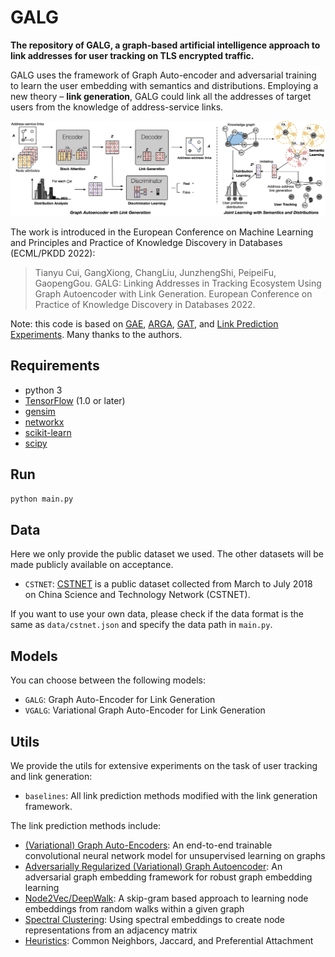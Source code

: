 # GALG

**The repository of GALG, a graph-based artificial intelligence approach to link addresses for user tracking on TLS encrypted traffic.**

GALG uses the framework of Graph Auto-encoder and adversarial training to learn the user embedding with semantics and distributions. Employing a new theory – **link generation**, GALG could link all the addresses of target users from the knowledge of address-service links.

![The framework of GALG](images/galg.png)

The work is introduced in the European Conference on Machine Learning and Principles and Practice of Knowledge Discovery in Databases (ECML/PKDD 2022):

> Tianyu Cui, GangXiong, ChangLiu, JunzhengShi, PeipeiFu, GaopengGou. GALG: Linking Addresses in Tracking Ecosystem Using Graph Autoencoder with Link Generation. European Conference on Practice of Knowledge Discovery in Databases 2022.

Note: this code is based on [GAE](https://github.com/tkipf/gae), [ARGA](https://github.com/GRAND-Lab/ARGA), [GAT](https://github.com/PetarV-/GAT), and [Link Prediction Experiments](https://github.com/lucashu1/link-prediction). Many thanks to the authors.

## Requirements

* python 3
* [TensorFlow](https://www.tensorflow.org/install/) (1.0 or later)
* [gensim](https://radimrehurek.com/gensim/install.html)
* [networkx](https://networkx.github.io/)
* [scikit-learn](http://scikit-learn.org/stable/)
* [scipy](https://www.scipy.org/_)

## Run

```python main.py
python main.py
```

## Data

Here we only provide the public dataset we used. The other datasets will be made publicly available on acceptance.

* `CSTNET`: [CSTNET](https://github.com/CuiTianyu961030/SiamHAN) is a public dataset collected from March to July 2018 on China Science and Technology Network (CSTNET). 

If you want to use your own data, please check if the data format is the same as `data/cstnet.json` and specify the data path in `main.py`.

## Models

You can choose between the following models:

* `GALG`: Graph Auto-Encoder for Link Generation
* `VGALG`: Variational Graph Auto-Encoder for Link Generation

## Utils

We provide the utils for extensive experiments on the task of user tracking and link generation:

* `baselines`: All link prediction methods modified with the link generation framework.

The link prediction methods include:

* [(Variational) Graph Auto-Encoders](https://arxiv.org/abs/1611.07308): An end-to-end trainable convolutional neural network model for unsupervised learning on graphs
* [Adversarially Regularized (Variational) Graph Autoencoder](https://www.ijcai.org/proceedings/2018/0362.pdf): An adversarial graph embedding framework for robust graph embedding learning
* [Node2Vec/DeepWalk](http://snap.stanford.edu/node2vec/): A skip-gram based approach to learning node embeddings from random walks within a given graph
* [Spectral Clustering](http://scikit-learn.org/stable/modules/generated/sklearn.manifold.SpectralEmbedding.html): Using spectral embeddings to create node representations from an adjacency matrix
* [Heuristics](https://networkx.org/documentation/networkx-1.10/reference/algorithms.link_prediction.html): Common Neighbors, Jaccard, and Preferential Attachment

